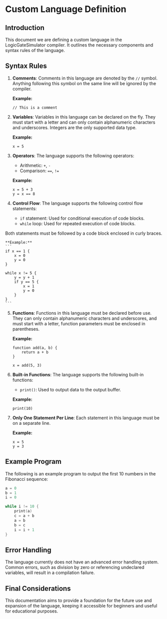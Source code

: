 # Custom Language Definition

## Introduction
This document we are defining a custom language in the LogicGateSimulator compiler. It outlines the necessary components and syntax rules of the language.

## Syntax Rules
1. **Comments**: Comments in this language are denoted by the `//` symbol. Anything following this symbol on the same line will be ignored by the compiler.

    **Example:**
    ```
    // This is a comment
    ```

2. **Variables**: Variables in this language can be declared on the fly. They must start with a letter and can only contain alphanumeric characters and underscores. Integers are the only supported data type.

    **Example:**
    ```
    x = 5
    ```

3. **Operators**: The language supports the following operators:
    - Arithmetic: `+`, `-`
    - Comparison: `==`, `!=`

    **Example:**
    ```
    x = 5 + 3
    y = x == 8
    ```

4. **Control Flow**: The language supports the following control flow statements:
    - `if` statement: Used for conditional execution of code blocks.
    - `while` loop: Used for repeated execution of code blocks.

Both statements must be followed by a code block enclosed in curly braces.

    **Example:**
    ```
    if x == 1 {
        x = 0
        y = 0
    }

    while x != 5 {
        y = y + 1
        if y == 5 {
            x = 1
            y = 0
        }
    }
    ```

5. **Functions**: Functions in this language must be declared before use. They can only contain alphanumeric characters and underscores, and must start with a letter, function parameters must be enclosed in parentheses.

    **Example:**
    ```
    function add(a, b) {
        return a + b
    }

    x = add(5, 3)
    ```

6. **Built-in Functions**: The language supports the following built-in functions:
    - `print()`: Used to output data to the output buffer.

    **Example:**
    ```
    print(10)
    ```

7. **Only One Statement Per Line**: Each statement in this language must be on a separate line.

    **Example:**
    ```
    x = 5
    y = 3
    ```

## Example Program
The following is an example program to output the first 10 numbers in the Fibonacci sequence:

```c
a = 0
b = 1
i = 0

while i != 10 {
    print(a)
    c = a + b
    a = b
    b = c
    i = i + 1
}
```


## Error Handling
The language currently does not have an advanced error handling system. Common errors, such as division by zero or referencing undeclared variables, will result in a compilation failure.


## Final Considerations
This documentation aims to provide a foundation for the future use and expansion of the language, keeping it accessible for beginners and useful for educational purposes.

